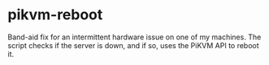 # pikvm-reboot
Band-aid fix for an intermittent hardware issue on one of my machines. The script checks if the server is down, and if so, uses the PiKVM API to reboot it.
